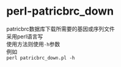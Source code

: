 # perl-patricbrc_down
patricbrc数据库下载所需要的基因或序列文件<br/>
采用perl语言写<br/>
使用方法则使用`-h`参数<br/>
例如<br/>
`perl patricbrc_down.pl -h`<br/>
